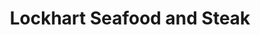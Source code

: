---
title: "Lockhart Seafood and Steak"
url: /lockhart/lockhart-seafood-and-steak/
shop: seafood
---